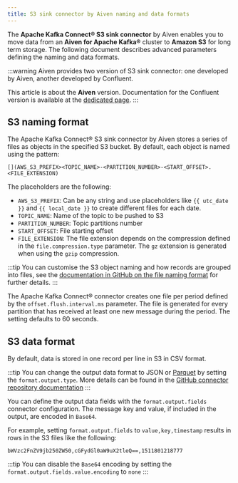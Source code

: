 ```yaml
---
title: S3 sink connector by Aiven naming and data formats
---
```


The **Apache Kafka Connect® S3 sink connector** by Aiven enables you to
move data from an **Aiven for Apache Kafka®** cluster to **Amazon S3**
for long term storage. The following document describes advanced
parameters defining the naming and data formats.

:::warning
Aiven provides two version of S3 sink connector: one developed by Aiven,
another developed by Confluent.

This article is about the **Aiven** version. Documentation for the
Confluent version is available at the
[dedicated page](s3-sink-additional-parameters-confluent).
:::

## S3 naming format

The Apache Kafka Connect® S3 sink connector by Aiven stores a series of
files as objects in the specified S3 bucket. By default, each object is
named using the pattern:

``` 
[](AWS_S3_PREFIX><TOPIC_NAME>-<PARTITION_NUMBER>-<START_OFFSET>.<FILE_EXTENSION)
```

The placeholders are the following:

-   `AWS_S3_PREFIX`: Can be any string and use placeholders like
    `{{ utc_date }}` and `{{ local_date }}` to create different files
    for each date.
-   `TOPIC_NAME`: Name of the topic to be pushed to S3
-   `PARTITION_NUMBER`: Topic partitions number
-   `START_OFFSET`: File starting offset
-   `FILE_EXTENSION`: The file extension depends on the compression
    defined in the `file.compression.type` parameter. The `gz` extension
    is generated when using the `gzip` compression.

:::tip
You can customise the S3 object naming and how records are grouped into
files, see the [documentation in GitHub on the file naming
format](https://github.com/aiven/aiven-kafka-connect-s3) for further
details.
:::

The Apache Kafka Connect® connector creates one file per period defined
by the `offset.flush.interval.ms` parameter. The file is generated for
every partition that has received at least one new message during the
period. The setting defaults to 60 seconds.

## S3 data format

By default, data is stored in one record per line in S3 in CSV format.

:::tip
You can change the output data format to JSON or
[Parquet](https://parquet.apache.org/docs/) by setting the
`format.output.type`. More details can be found in the [GitHub connector
repository
documentation](https://github.com/aiven/aiven-kafka-connect-s3)
:::

You can define the output data fields with the `format.output.fields`
connector configuration. The message key and value, if included in the
output, are encoded in `Base64`.

For example, setting `format.output.fields` to `value,key,timestamp`
results in rows in the S3 files like the following:

``` 
bWVzc2FnZV9jb250ZW50,cGFydGl0aW9uX2tleQ==,1511801218777 
```

:::tip
You can disable the `Base64` encoding by setting the
`format.output.fields.value.encoding` to `none`
:::
